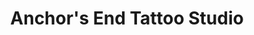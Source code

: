 ---
title: "Anchor's End Tattoo Studio"
url: /springville/anchors-end-tattoo-studio/
shop: Tattoo
---